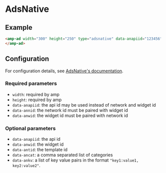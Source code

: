 # AdsNative

## Example

```html
<amp-ad width="300" height="250" type="adsnative" data-anapiid="123456">
</amp-ad>
```

## Configuration

For configuration details, see [AdsNative's documentation](http://dev.adsnative.com).

### Required parameters

-   `width`: required by amp
-   `height`: required by amp
-   `data-anapiid`: the api id may be used instead of network and widget id
-   `data-annid`: the network id must be paired with widget id
-   `data-anwid`: the widget id must be paired with network id

### Optional parameters

-   `data-anapiid`: the api id
-   `data-anwid`: the widget id
-   `data-antid`: the template id
-   `data-ancat`: a comma separated list of categories
-   `data-ankv`: a list of key value pairs in the format `"key1:value1, key2:value2"`.
